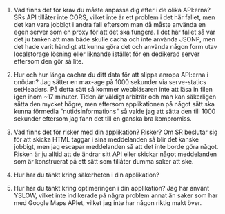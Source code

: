 1. Vad finns det för krav du måste anpassa dig efter i de olika API:erna?
SRs API tillåter inte CORS, vilket inte är ett problem i det här fallet, men det kan vara jobbigt i andra fall eftersom man då måste använda en egen server som en proxy för att det ska fungera. I det här fallet så var det ju tanken att man både skulle cacha och inte använda JSONP, men det hade varit händigt att kunna göra det och använda någon form utav localstorage lösning eller liknande istället för en dedikerad server eftersom den gör så lite.

2. Hur och hur länga cachar du ditt data för att slippa anropa API:erna i onödan?
Jag sätter en max-age på 1000 sekunder via serve-statics setHeaders. På detta sätt så kommer webbläsaren inte att läsa in filen igen inom ~17 minuter. Tiden är väldigt arbiträr och man kan säkerligen sätta den mycket högre, men eftersom applikationen på något sätt ska kunna förmedla "nutidsinformations" så valde jag att sätta den till 1000 sekunder eftersom jag fann det till en ganska bra kompromiss.

3. Vad finns det för risker med din applikation?
Risker? Om SR beslutar sig för att skicka HTML taggar i sina meddelanden så blir det kanske jobbigt, men jag escapar meddelanden så att det inte borde göra något. Risken är ju alltid att de ändrar sitt API eller skickar något meddelanden som är konstruerat på ett sätt som tillåter dumma saker att ske.

4. Hur har du tänkt kring säkerheten i din applikation?

5. Hur har du tänkt kring optimeringen i din applikation?
Jag har använt YSLOW, vilket inte indikerade på några problem annat än saker som har med Google Maps APIet, vilket jag inte har någon riktig makt över.